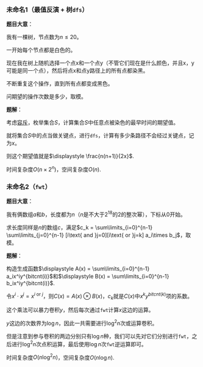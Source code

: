 ### 未命名1（最值反演 + 树`dfs`）

**题目大意**：

我有一棵树，节点数为$n\le20$。 

一开始每个节点都是白色的。 

现在我在树上随机选择一个点x和一个点y（不管它们现在是什么颜色，并且x，y可能是同一个点），然后将点x和点y路径上的所有点都染黑。 

不断重复这个操作，直到所有点都变成黑色。

 问期望的操作次数是多少，取模。  

**题解**：

考虑[容斥](https://en.wikipedia.org/wiki/Maximum-minimums_identity)，枚举集合$S$，计算集合$S$中任意点被染色的最早时间的期望值。

就将集合$S$中的点当做关键点，进行`dfs`，计算有多少条路径不会经过关键点，记为$x$。

则这个期望值就是$\displaystyle \frac{n(n+1)}{2x}$.

时间复杂度$O(n\times2^n)$，空间复杂度$O(n)$.



### 未命名2（`fwt`）

**题目大意**：

我有俩数组$a$和$b$，长度都为$n$（$n$是不大于$2^{18}$的$2$的整次幂），下标从0开始。

求长度同样是$n$的数组$c$，满足$c_k = \sum\limits_{i=0}^{n-1} \sum\limits_{j=0}^{n-1} [i\text{ and }j=0][i\text{ or }j=k] a_i\times b_j$，取模。

**题解**：

构造生成函数$\displaystyle A(x) = \sum\limits_{i=0}^{n-1} a_ix^iy^{bitcnt(i)}$和$\displaystyle B(x) = \sum\limits_{i=0}^{n-1} b_ix^iy^{bitcnt(i)}$.

令$x^i \cdot x^j = x^{i\text{ or }j}$，则$C(x) = A(x) \otimes B(x)$，$c_k$就是$C(x)$中$x^ky^{bitcnt(k)}$项的系数。

这个乘法可以暴力卷积$y$，然后每次通过`fwt`计算$x$这边的运算。

$y$这边的次数界为$\log{n}$，因此一共需要进行$\log^2{n}$次或运算卷积。

但是注意到参与卷积的两边分别只有$\log{n}$种，我们可以先对它们分别进行`fwt`，之后进行$\log^2{n}$次点积运算，最后使用$\log{n}$次`fwt`逆运算即可。

时间复杂度$O(n\log^2{n})$，空间复杂度$O(n\log{n})$.